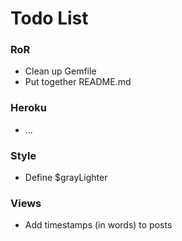 # Todo List #

### RoR ###

* Clean up Gemfile
* Put together README.md

### Heroku ###

* ...

### Style ###

* Define $grayLighter

### Views ###

* Add timestamps (in words) to posts